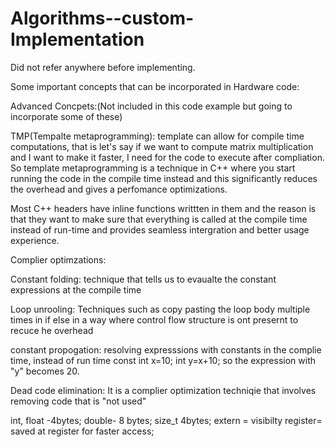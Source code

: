 # Algorithms--custom-Implementation
Did not refer anywhere before implementing.


Some important concepts that can be incorporated in Hardware code:

Advanced Concpets:(Not included in this code example but going to incorporate some of these)

TMP(Tempalte metaprogramming):
template can allow for compile time computations, that is let's say if we want to compute matrix multiplication
and I want to make it faster, I need for the code to execute after compliation. So template metaprogramming is
a technique in C++ where you start running the code in the compile time instead and this significantly reduces 
the overhead and gives a perfomance optimizations.

Most C++ headers have inline functions writtten in them and the reason is that they want to make sure that 
everything is called at the compile time instead of run-time and provides seamless intergration and better
usage experience.

Complier optimzations:

Constant folding: technique that tells us to evaualte the constant expressions at the compile time 

Loop unrooling: Techniques such as copy pasting the loop body multiple times in if else in a way
where control flow structure is ont presernt to recuce he overhead

constant propogation: resolving expresssions with constants in the complie time, instead
of run time const int x=10; int y=x+10; so the expression with "y" becomes 20.

Dead code elimination: It is a complier optimization techniqie that involves removing code that is "not used"

int, float -4bytes;
double- 8 bytes;
size_t 4bytes;
extern = visibilty
register= saved at register for faster access;
